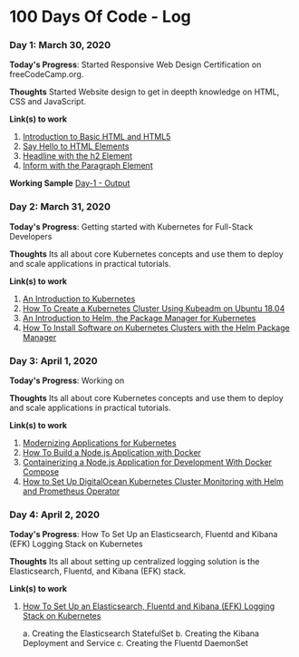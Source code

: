 # 100 Days Of Code - Log

### Day 1: March 30, 2020 
**Today's Progress**: Started Responsive Web Design Certification on freeCodeCamp.org.

**Thoughts** Started Website design to get in deepth knowledge on HTML, CSS and JavaScript.

**Link(s) to work**
1. [Introduction to Basic HTML and HTML5](https://www.freecodecamp.org/learn/responsive-web-design/basic-html-and-html5/)
2. [Say Hello to HTML Elements](https://www.freecodecamp.org/learn/responsive-web-design/basic-html-and-html5/say-hello-to-html-elements)
3. [Headline with the h2 Element](https://www.freecodecamp.org/learn/responsive-web-design/basic-html-and-html5/headline-with-the-h2-element)
4. [Inform with the Paragraph Element](https://www.freecodecamp.org/learn/responsive-web-design/basic-html-and-html5/inform-with-the-paragraph-element)

**Working Sample**
[Day-1 - Output](https://codepen.io/lreddy563/pen/LYVqNzq)

### Day 2: March 31, 2020 
**Today's Progress**: Getting started with Kubernetes for Full-Stack Developers

**Thoughts** Its all about core Kubernetes concepts and use them to deploy and scale applications in practical tutorials. 

**Link(s) to work**
1. [An Introduction to Kubernetes](https://www.digitalocean.com/community/tutorials/an-introduction-to-kubernetes)
2. [How To Create a Kubernetes Cluster Using Kubeadm on Ubuntu 18.04](https://www.digitalocean.com/community/tutorials/how-to-create-a-kubernetes-cluster-using-kubeadm-on-ubuntu-18-04)
3. [An Introduction to Helm, the Package Manager for Kubernetes](https://www.digitalocean.com/community/tutorials/an-introduction-to-helm-the-package-manager-for-kubernetes)
4. [How To Install Software on Kubernetes Clusters with the Helm Package Manager](https://www.digitalocean.com/community/tutorials/how-to-install-software-on-kubernetes-clusters-with-the-helm-package-manager)


### Day 3: April 1, 2020 
**Today's Progress**: Working on 

**Thoughts** Its all about core Kubernetes concepts and use them to deploy and scale applications in practical tutorials. 

**Link(s) to work**
1. [Modernizing Applications for Kubernetes](https://www.digitalocean.com/community/tutorials/modernizing-applications-for-kubernetes)
2. [How To Build a Node.js Application with Docker](https://www.digitalocean.com/community/tutorials/how-to-build-a-node-js-application-with-docker)
3. [Containerizing a Node.js Application for Development With Docker Compose](https://www.digitalocean.com/community/tutorials/containerizing-a-node-js-application-for-development-with-docker-compose)
4. [How to Set Up DigitalOcean Kubernetes Cluster Monitoring with Helm and Prometheus Operator](https://www.digitalocean.com/community/tutorials/how-to-set-up-digitalocean-kubernetes-cluster-monitoring-with-helm-and-prometheus-operator)


### Day 4: April 2, 2020 
**Today's Progress**: How To Set Up an Elasticsearch, Fluentd and Kibana (EFK) Logging Stack on Kubernetes

**Thoughts** Its all about setting up centralized logging solution is the Elasticsearch, Fluentd, and Kibana (EFK) stack.

**Link(s) to work**
1. [How To Set Up an Elasticsearch, Fluentd and Kibana (EFK) Logging Stack on Kubernetes](https://www.digitalocean.com/community/tutorials/how-to-set-up-an-elasticsearch-fluentd-and-kibana-efk-logging-stack-on-kubernetes)

    a. Creating the Elasticsearch StatefulSet
    b. Creating the Kibana Deployment and Service
    c. Creating the Fluentd DaemonSet
